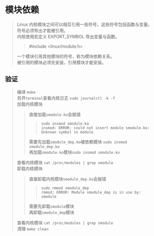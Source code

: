# 模块依赖

> Linux 内核模块之间可以相互引用一些符号，这些符号包括函数与变量。 \
> 符号必须导出才能被引用。 \
> 内核使用宏定义 EXPORT_SYMBOL 导出变量与函数。
> > #include <linux/module.h>
>
> 一个模块引用其他模块的符号，称为模块依赖关系。 \
> 被引用的模块必须先安装，引用模块才能安装。

## 验证

> 编译 `make` \
> 另开`terminal`查看内核日志 `sudo journalctl -k -f` \
> 加载内核模块
> > 直接加载`smodule.ko`会报错
> > > `sudo insmod smodule.ko` \
> > > `insmod: ERROR: could not insert module smodule.ko: Unknown symbol in module`
> >
> > 需要先加载`smodule_dep.ko`被依赖模块 `sudo insmod smodule_dep.ko` \
> > 再加载`smodule.ko`模块`sudo insmod smodule.ko`
>
> 查看内核模块 `cat /proc/modules | grep smodule` \
> 卸载内核模块
> > 直接卸载内核模块`smodule_dep.ko`会报错
> > > `sudo rmmod smodule_dep` \
> > > `rmmod: ERROR: Module smodule_dep is in use by: smodule`
> >
> > 需要先卸载`smodule`模块 \
> > 再卸载`smodule_dep`模块
>
> 查看内核模块 `cat /proc/modules | grep smodule` \
> 清理 `make clean`
